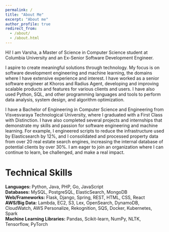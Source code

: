 ```yaml
---
permalink: /
title: "About Me"
excerpt: "About me"
author_profile: true
redirect_from: 
  - /about/
  - /about.html
---
```

Hi! I am Varsha, a Master of Science in Computer Science student at Columbia University and an Ex-Senior Software Development Engineer.

I aspire to create meaningful solutions through technology. My focus is on software development engineering and machine learning, the domains where I have extensive experience and interest. I have worked as a senior software engineer at Khoros and Radius Agent, developing and improving scalable products and features for various clients and users. I have also used Python, SQL, and other programming languages and tools to perform data analysis, system design, and algorithm optimization.

I have a Bachelor of Engineering in Computer Science and Engineering from Visvesvaraya Technological University, where I graduated with a First Class with Distinction. I have also completed several projects and internships that demonstrate my skills and passion for software engineering and machine learning. For example, I engineered scripts to reduce the infrastructure used by Elasticsearch by 12%, and I consolidated and processed property data from over 20 real estate search engines, increasing the internal database of potential clients by over 30%. I am eager to join an organization where I can continue to learn, be challenged, and make a real impact.


Technical Skills
======
**Languages:** Python, Java, PHP, Go, JavaScript\
**Databases:** MySQL, PostgreSQL, ElasticSearch, MongoDB\
**Web/Frameworks:** Flask, Django, Spring, REST, HTML, CSS, React\
**AWS/Big Data:** Lambda, EC2, S3, Lex, OpenSearch, DynamoDB, CloudWatch, AWS Personalize, Rekognition, SQS, Docker, Kubernetes, Spark\
**Machine Learning Libraries:** Pandas, Scikit-learn, NumPy, NLTK, Tensorflow, PyTorch
